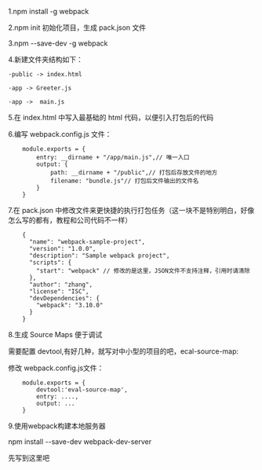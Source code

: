 1.npm  install -g webpack

2.npm init 初始化项目，生成 pack.json 文件

3.npm --save-dev -g webpack

4.新建文件夹结构如下：

    ·public -> index.html

    ·app -> Greeter.js

    ·app ->  main.js

5.在 index.html 中写入最基础的 html 代码，以便引入打包后的代码

6.编写 webpack.config.js 文件：

        module.exports = {
            entry: __dirname + "/app/main.js",// 唯一入口
            output: {
                path: __dirname + "/public",// 打包后存放文件的地方
                filename: "bundle.js"// 打包后文件输出的文件名
            }
        }

7.在 pack.json 中修改文件来更快捷的执行打包任务（这一块不是特别明白，好像怎么写的都有，教程和公司代码不一样）

        {
          "name": "webpack-sample-project",
          "version": "1.0.0",
          "description": "Sample webpack project",
          "scripts": {
            "start": "webpack" // 修改的是这里，JSON文件不支持注释，引用时请清除
          },
          "author": "zhang",
          "license": "ISC",
          "devDependencies": {
            "webpack": "3.10.0"
          }
        }

8.生成 Source Maps 便于调试

需要配置 devtool,有好几种，就写对中小型的项目的吧，ecal-source-map:

修改 webpack.config.js文件：

        module.exports = {
            devtool:'eval-source-map',
            entry: ....,
            output: ...
        }

9.使用webpack构建本地服务器

npm install --save-dev webpack-dev-server

先写到这里吧


